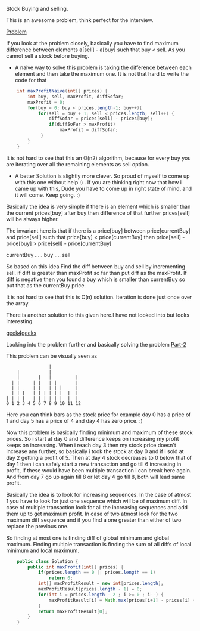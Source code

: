 Stock Buying and selling.

This is an awesome problem, think perfect for the interview.

[Problem](https://leetcode.com/problems/best-time-to-buy-and-sell-stock/)

If you look at the problem closely, basically you have to find maximum difference between elements a[sell] - a[buy] such that buy < sell.
As you cannot sell a stock before buying.

- A naive way to solve this problem is taking the difference between each element and then take the maximum one. It is not that hard to write the code for that

```Java
    int maxProfitNaive(int[] prices) {
        int buy, sell, maxProfit, diffSofar;
        maxProfit = 0;
        for(buy = 0; buy < prices.length-1; buy++){
            for(sell = buy + 1; sell < prices.length; sell++) {
                diffSofar = prices[sell] - prices[buy];
                if(diffSoFar > maxProfit)
                    maxProfit = diffSofar;
             }
        }
    }
```

It is not hard to see that this an O(n2) algorithm, because for every buy you are iterating over all the remaining elements as sell option.


- A better Solution is slightly more clever. So proud of myself to come up with this one without help :) .
If you are thinking right now that how i came up with this, Dude you have to come up in right state of mind, and it will come. Keep going. :)

Basically the idea is very simple if there is an element which is smaller than the current prices[buy] after buy then difference of that further prices[sell] will be always higher.

 The invariant here is that if there is a price[buy] between price[currentBuy] and price[sell] such that price[buy] < price[currentBuy] then
  price[sell] - price[buy] > price[sell] - price[currentBuy]

  currentBuy ..... buy .... sell

 So based on this idea
 Find the diff between buy and sell by incrementing sell.
 if diff is greater than maxProfit so far than put diff as the maxProfit.
 If diff is negative then you found a buy which is smaller than currentBuy so put that as the currentBuy price.

 It is not hard to see that this is O(n) solution. Iteration is done just once over the array.


There is another solution to this given here.I have not looked into but looks interesting.

[geek4geeks](http://www.geeksforgeeks.org/maximum-difference-between-two-elements/)


Looking into the problem further and basically solving the problem [Part-2](https://leetcode.com/problems/best-time-to-buy-and-sell-stock-ii/)

This problem can be visually seen as
```
                |
    |           |
    |       |   |         |
  | |     | |   | |       |
  | |     | |   | | |     |
  | | |   | | | | | |  |  |
| | | |   | | | | | |  |  |
0 1 2 3 4 5 6 7 8 9 10 11 12

```
Here you can think bars as the stock price for example day 0 has a price of 1 and day 5 has a price of 4 and day 4 has zero price. :)

Now this problem is basically finding minimum and maximum of these stock prices.
So i start at day 0 and difference keeps on increasing my profit keeps on increasing. When i reach day 3 then my stock price doesn't increase
any further, so basically i took the stock at day 0 and if i sold at day 2 getting a profit of 5. Then at day 4 stock decreases to 0 below that of
day 1 then i can safely start a new transaction and go till 6 increasing in profit, If these would have been multiple transaction i can break here again.
And from day 7 go up again till 8 or let day 4 go till 8, both will lead same profit.

Basically the idea is to look for increasing sequences. In the case of atmost 1 you have to look for just one sequence which will be of maximum diff.
In case of multiple transaction look for all the increasing sequences and add them up to get maximum profit. In case of two atmost look for the two maximum diff
sequence and if you find a one greater than either of two replace the previous one.

So finding at most one is finding diff of global minimum and global maximum.
Finding multiple transaction is finding the sum of all diffs of local minimum and local maximum.

```Java
    public class Solution {
        public int maxProfit(int[] prices) {
            if(prices.length == 0 || prices.length == 1)
                return 0;
            int[] maxProfitResult = new int[prices.length];
            maxProfitResult[prices.length - 1] = 0;
            for(int i = prices.length - 2 ; i >= 0 ; i--) {
                maxProfitResult[i] = Math.max(prices[i+1] - prices[i] + maxProfitResult[i+1], maxProfitResult[i+1]);
            }
            return maxProfitResult[0];
        }
    }
```